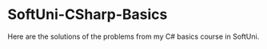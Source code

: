 # SoftUni-CSharp-Basics
Here are the solutions of the problems from my C# basics course in SoftUni.
